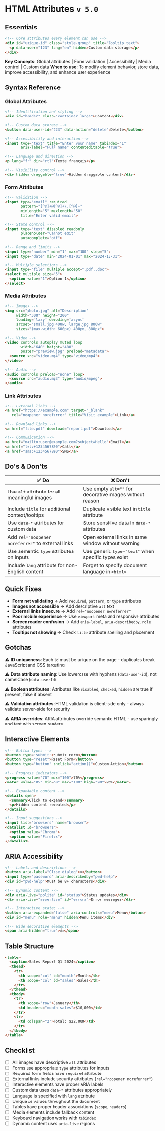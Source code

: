 # HTML Attributes `v 5.0`

## Essentials
```html
<!-- Core attributes every element can use -->
<div id="unique-id" class="style-group" title="Tooltip text">
  <p data-user="123" lang="en" hidden>Custom data storage</p>
</div>
```

**Key Concepts**: Global attributes | Form validation | Accessibility | Media control | Custom data
**When to use**: To modify element behavior, store data, improve accessibility, and enhance user experience

## Syntax Reference

### Global Attributes
```html
<!-- Identification and styling -->
<div id="header" class="container large">Content</div>

<!-- Custom data storage -->
<button data-user-id="123" data-action="delete">Delete</button>

<!-- Accessibility and interaction -->
<input type="text" title="Enter your name" tabindex="1" 
       aria-label="Full name" contenteditable="true">

<!-- Language and direction -->
<p lang="fr" dir="rtl">Texte français</p>

<!-- Visibility control -->
<div hidden draggable="true">Hidden draggable content</div>
```

### Form Attributes
```html
<!-- Validation -->
<input type="email" required 
       pattern="[^@]+@[^@]+\.[^@]+" 
       minlength="5" maxlength="50"
       title="Enter valid email">

<!-- State control -->
<input type="text" disabled readonly 
       placeholder="Cannot edit"
       autocomplete="off">

<!-- Range and limits -->
<input type="number" min="1" max="100" step="5">
<input type="date" min="2024-01-01" max="2024-12-31">

<!-- Multiple selections -->
<input type="file" multiple accept=".pdf,.doc">
<select multiple size="5">
  <option value="1">Option 1</option>
</select>
```

### Media Attributes
```html
<!-- Images -->
<img src="photo.jpg" alt="Description" 
     width="300" height="200"
     loading="lazy" decoding="async"
     srcset="small.jpg 400w, large.jpg 800w"
     sizes="(max-width: 600px) 400px, 800px">

<!-- Video -->
<video controls autoplay muted loop
       width="640" height="480"
       poster="preview.jpg" preload="metadata">
  <source src="video.mp4" type="video/mp4">
</video>

<!-- Audio -->
<audio controls preload="none" loop>
  <source src="audio.mp3" type="audio/mpeg">
</audio>
```

### Link Attributes
```html
<!-- External links -->
<a href="https://example.com" target="_blank" 
   rel="noopener noreferrer" title="Visit example">Link</a>

<!-- Download links -->
<a href="file.pdf" download="report.pdf">Download</a>

<!-- Communication -->
<a href="mailto:user@example.com?subject=Hello">Email</a>
<a href="tel:+1234567890">Call</a>
<a href="sms:+1234567890">SMS</a>
```

## Do's & Don'ts
| ✅ Do | ❌ Don't |
|-------|----------|
| Use `alt` attribute for all meaningful images | Use empty `alt=""` for decorative images without reason |
| Include `title` for additional context/tooltips | Duplicate visible text in `title` attribute |
| Use `data-*` attributes for custom data | Store sensitive data in `data-*` attributes |
| Add `rel="noopener noreferrer"` to external links | Open external links in same window without warning |
| Use semantic `type` attributes on inputs | Use generic `type="text"` when specific types exist |
| Include `lang` attribute for non-English content | Forget to specify document language in `<html>` |

## Quick Fixes
- **Form not validating** → Add `required`, `pattern`, or `type` attributes
- **Images not accessible** → Add descriptive `alt` text
- **External links insecure** → Add `rel="noopener noreferrer"`
- **Poor mobile experience** → Use `viewport` meta and responsive attributes
- **Screen reader confusion** → Add `aria-label`, `aria-describedby`, `role` attributes
- **Tooltips not showing** → Check `title` attribute spelling and placement

## Gotchas
⚠️ **ID uniqueness**: Each `id` must be unique on the page - duplicates break JavaScript and CSS targeting

⚠️ **Data attribute naming**: Use lowercase with hyphens (`data-user-id`), not camelCase (`data-userId`)

⚠️ **Boolean attributes**: Attributes like `disabled`, `checked`, `hidden` are true if present, false if absent

⚠️ **Validation attributes**: HTML validation is client-side only - always validate server-side for security

⚠️ **ARIA overrides**: ARIA attributes override semantic HTML - use sparingly and test with screen readers

## Interactive Elements
```html
<!-- Button types -->
<button type="submit">Submit Form</button>
<button type="reset">Reset Form</button>
<button type="button" onclick="action()">Custom Action</button>

<!-- Progress indicators -->
<progress value="70" max="100">70%</progress>
<meter value="85" min="0" max="100" high="90">85%</meter>

<!-- Expandable content -->
<details open>
  <summary>Click to expand</summary>
  <p>Hidden content revealed</p>
</details>

<!-- Input suggestions -->
<input list="browsers" name="browser">
<datalist id="browsers">
  <option value="Chrome">
  <option value="Firefox">
</datalist>
```

## ARIA Accessibility
```html
<!-- Labels and descriptions -->
<button aria-label="Close dialog">×</button>
<input type="password" aria-describedby="pwd-help">
<div id="pwd-help">Must be 8+ characters</div>

<!-- Dynamic content -->
<div aria-live="polite" id="status">Status updates</div>
<div aria-live="assertive" id="errors">Error messages</div>

<!-- Interactive states -->
<button aria-expanded="false" aria-controls="menu">Menu</button>
<div id="menu" role="menu" hidden>Menu items</div>

<!-- Hide decorative elements -->
<span aria-hidden="true">👍</span>
```

## Table Structure
```html
<table>
  <caption>Sales Report Q1 2024</caption>
  <thead>
    <tr>
      <th scope="col" id="month">Month</th>
      <th scope="col" id="sales">Sales</th>
    </tr>
  </thead>
  <tbody>
    <tr>
      <th scope="row">January</th>
      <td headers="month sales">$10,000</td>
    </tr>
    <tr>
      <td colspan="2">Total: $22,000</td>
    </tr>
  </tbody>
</table>
```

## Checklist
- [ ] All images have descriptive `alt` attributes
- [ ] Forms use appropriate `type` attributes for inputs
- [ ] Required form fields have `required` attribute
- [ ] External links include security attributes (`rel="noopener noreferrer"`)
- [ ] Interactive elements have proper ARIA labels
- [ ] Custom data uses `data-*` attributes appropriately
- [ ] Language is specified with `lang` attribute
- [ ] Unique `id` values throughout the document
- [ ] Tables have proper header associations (`scope`, `headers`)
- [ ] Media elements include fallback content
- [ ] Keyboard navigation works with `tabindex`
- [ ] Dynamic content uses `aria-live` regions